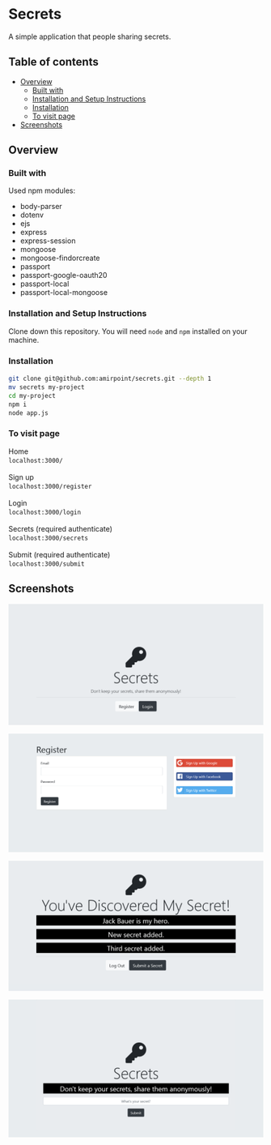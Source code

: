 
# Secrets

A simple application that people sharing secrets.

## Table of contents

- [Overview](#overview)
  - [Built with](#built-with)
  - [Installation and Setup Instructions](#installation-and-setup-instructions)
  - [Installation](#installation)
  - [To visit page](#to-visit-page)
- [Screenshots](#screenshots)

## Overview

### Built with
Used npm modules:

* body-parser
* dotenv
* ejs
* express
* express-session
* mongoose
* mongoose-findorcreate
* passport
* passport-google-oauth20
* passport-local
* passport-local-mongoose

### Installation and Setup Instructions

Clone down this repository. You will need `node` and `npm` installed on your machine.  

### Installation

```bash
git clone git@github.com:amirpoint/secrets.git --depth 1
mv secrets my-project
cd my-project
npm i
node app.js
```

### To visit page

Home<br>
`localhost:3000/`<br><br>
Sign up<br>
`localhost:3000/register`<br><br>
Login<br>
`localhost:3000/login`<br><br>
Secrets (required authenticate)<br>
`localhost:3000/secrets`<br><br>
Submit (required authenticate)<br>
`localhost:3000/submit`<br>


## Screenshots

![localhost:3000/](design/home.png)

![localhost:3000/register](design/register.png)

![localhost:3000/secrets](design/secrets.png)

![localhost:3000/submit](design/submit.png)

